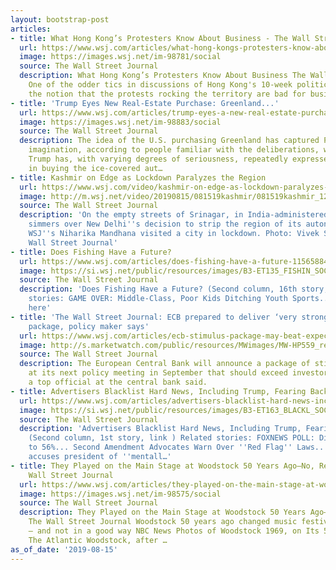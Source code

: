 ```yaml
---
layout: bootstrap-post
articles:
- title: What Hong Kong’s Protesters Know About Business - The Wall Street Journal
  url: https://www.wsj.com/articles/what-hong-kongs-protesters-know-about-business-11565910345
  image: https://images.wsj.net/im-98781/social
  source: The Wall Street Journal
  description: What Hong Kong’s Protesters Know About Business The Wall Street Journal
    One of the odder tics in discussions of Hong Kong's 10-week political trauma is
    the notion that the protests rocking the territory are bad for business. Something...
- title: 'Trump Eyes New Real-Estate Purchase: Greenland...'
  url: https://www.wsj.com/articles/trump-eyes-a-new-real-estate-purchase-greenland-11565904223
  image: https://images.wsj.net/im-98883/social
  source: The Wall Street Journal
  description: The idea of the U.S. purchasing Greenland has captured President Trump’s
    imagination, according to people familiar with the deliberations, who said Mr.
    Trump has, with varying degrees of seriousness, repeatedly expressed interest
    in buying the ice-covered aut…
- title: Kashmir on Edge as Lockdown Paralyzes the Region
  url: https://www.wsj.com/video/kashmir-on-edge-as-lockdown-paralyzes-the-region/B6200769-9EA9-43F2-AEC9-56FCE4C8B73E.html
  image: http://m.wsj.net/video/20190815/081519kashmir/081519kashmir_1280x720.jpg
  source: The Wall Street Journal
  description: 'On the empty streets of Srinagar, in India-administered Kashmir, anger
    simmers over New Delhi''s decision to strip the region of its autonomous status.
    WSJ''s Niharika Mandhana visited a city in lockdown. Photo: Vivek Singh for The
    Wall Street Journal'
- title: Does Fishing Have a Future?
  url: https://www.wsj.com/articles/does-fishing-have-a-future-11565884663
  image: https://si.wsj.net/public/resources/images/B3-ET135_FISHIN_SOC_20190814152648.jpg
  source: The Wall Street Journal
  description: 'Does Fishing Have a Future? (Second column, 16th story, link ) Related
    stories: GAME OVER: Middle-Class, Poor Kids Ditching Youth Sports... Advertise
    here'
- title: 'The Wall Street Journal: ECB prepared to deliver ‘very strong’ stimulus
    package, policy maker says'
  url: https://www.wsj.com/articles/ecb-stimulus-package-may-beat-expectations-official-says-11565876685?mod=mktw
  image: http://s.marketwatch.com/public/resources/MWimages/MW-HP559_rehn_2_ZG_20190815135425.jpg
  source: The Wall Street Journal
  description: The European Central Bank will announce a package of stimulus measures
    at its next policy meeting in September that should exceed investors’ expectations,
    a top official at the central bank said.
- title: Advertisers Blacklist Hard News, Including Trump, Fearing Backlash...
  url: https://www.wsj.com/articles/advertisers-blacklist-hard-news-including-trump-fearing-backlash-11565879086
  image: https://si.wsj.net/public/resources/images/B3-ET163_BLACKL_SOC_20190814175153.jpg
  source: The Wall Street Journal
  description: 'Advertisers Blacklist Hard News, Including Trump, Fearing Backlash...
    (Second column, 1st story, link ) Related stories: FOXNEWS POLL: Disapproval rises
    to 56%... Second Amendment Advocates Warn Over ''Red Flag'' Laws... Scaramucci
    accuses president of ''mentall…'
- title: They Played on the Main Stage at Woodstock 50 Years Ago—No, Really - The
    Wall Street Journal
  url: https://www.wsj.com/articles/they-played-on-the-main-stage-at-woodstock-50-years-agono-really-11565884260
  image: https://images.wsj.net/im-98575/social
  source: The Wall Street Journal
  description: They Played on the Main Stage at Woodstock 50 Years Ago—No, Really
    The Wall Street Journal Woodstock 50 years ago changed music festivals forever
    — and not in a good way NBC News Photos of Woodstock 1969, on Its 50th Anniversary
    The Atlantic Woodstock, after …
as_of_date: '2019-08-15'
---
```


